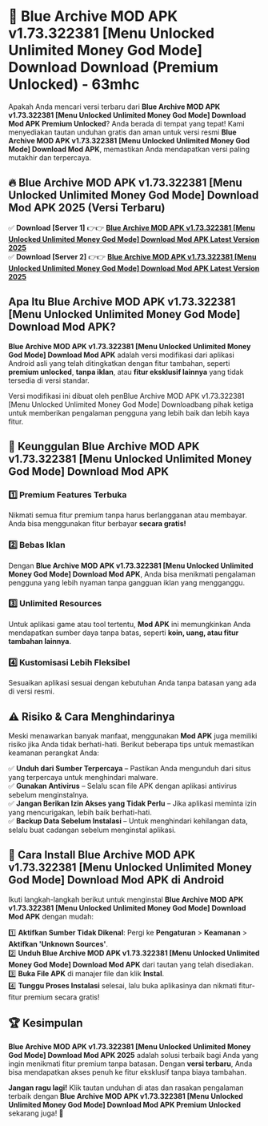 # 🎯 Blue Archive MOD APK v1.73.322381 [Menu Unlocked Unlimited Money God Mode] Download  Download (Premium Unlocked) -  63mhc

Apakah Anda mencari versi terbaru dari **Blue Archive MOD APK v1.73.322381 [Menu Unlocked Unlimited Money God Mode] Download Mod APK Premium Unlocked**? Anda berada di tempat yang tepat! Kami menyediakan tautan unduhan gratis dan aman untuk versi resmi **Blue Archive MOD APK v1.73.322381 [Menu Unlocked Unlimited Money God Mode] Download Mod APK**, memastikan Anda mendapatkan versi paling mutakhir dan terpercaya.

## 🔥 Blue Archive MOD APK v1.73.322381 [Menu Unlocked Unlimited Money God Mode] Download Mod APK 2025 (Versi Terbaru)

✅ **Download [Server 1]** 👉👉 [**Blue Archive MOD APK v1.73.322381 [Menu Unlocked Unlimited Money God Mode] Download Mod APK Latest Version 2025**](https://momento.my/?title=Blue_Archive_MOD_APK_v1.73.322381_[Menu_Unlocked_Unlimited_Money_God_Mode]_Download)  
✅ **Download [Server 2]** 👉👉 [**Blue Archive MOD APK v1.73.322381 [Menu Unlocked Unlimited Money God Mode] Download Mod APK Latest Version 2025**](https://momento.my/?title=Blue_Archive_MOD_APK_v1.73.322381_[Menu_Unlocked_Unlimited_Money_God_Mode]_Download)  

## Apa Itu Blue Archive MOD APK v1.73.322381 [Menu Unlocked Unlimited Money God Mode] Download Mod APK?

**Blue Archive MOD APK v1.73.322381 [Menu Unlocked Unlimited Money God Mode] Download Mod APK** adalah versi modifikasi dari aplikasi Android asli yang telah ditingkatkan dengan fitur tambahan, seperti **premium unlocked**, **tanpa iklan**, atau **fitur eksklusif lainnya** yang tidak tersedia di versi standar.

Versi modifikasi ini dibuat oleh penBlue Archive MOD APK v1.73.322381 [Menu Unlocked Unlimited Money God Mode] Downloadbang pihak ketiga untuk memberikan pengalaman pengguna yang lebih baik dan lebih kaya fitur.

## 🎯 Keunggulan Blue Archive MOD APK v1.73.322381 [Menu Unlocked Unlimited Money God Mode] Download Mod APK

### 1️⃣ Premium Features Terbuka
Nikmati semua fitur premium tanpa harus berlangganan atau membayar. Anda bisa menggunakan fitur berbayar **secara gratis!**

### 2️⃣ Bebas Iklan
Dengan **Blue Archive MOD APK v1.73.322381 [Menu Unlocked Unlimited Money God Mode] Download Mod APK**, Anda bisa menikmati pengalaman pengguna yang lebih nyaman tanpa gangguan iklan yang mengganggu.

### 3️⃣ Unlimited Resources
Untuk aplikasi game atau tool tertentu, **Mod APK** ini memungkinkan Anda mendapatkan sumber daya tanpa batas, seperti **koin, uang, atau fitur tambahan lainnya**.

### 4️⃣ Kustomisasi Lebih Fleksibel
Sesuaikan aplikasi sesuai dengan kebutuhan Anda tanpa batasan yang ada di versi resmi.

## ⚠️ Risiko & Cara Menghindarinya

Meski menawarkan banyak manfaat, menggunakan **Mod APK** juga memiliki risiko jika Anda tidak berhati-hati. Berikut beberapa tips untuk memastikan keamanan perangkat Anda:

✅ **Unduh dari Sumber Terpercaya** – Pastikan Anda mengunduh dari situs yang terpercaya untuk menghindari malware.  
✅ **Gunakan Antivirus** – Selalu scan file APK dengan aplikasi antivirus sebelum menginstalnya.  
✅ **Jangan Berikan Izin Akses yang Tidak Perlu** – Jika aplikasi meminta izin yang mencurigakan, lebih baik berhati-hati.  
✅ **Backup Data Sebelum Instalasi** – Untuk menghindari kehilangan data, selalu buat cadangan sebelum menginstal aplikasi.

## 📌 Cara Install Blue Archive MOD APK v1.73.322381 [Menu Unlocked Unlimited Money God Mode] Download Mod APK di Android

Ikuti langkah-langkah berikut untuk menginstal **Blue Archive MOD APK v1.73.322381 [Menu Unlocked Unlimited Money God Mode] Download Mod APK** dengan mudah:

1️⃣ **Aktifkan Sumber Tidak Dikenal**: Pergi ke **Pengaturan** > **Keamanan** > **Aktifkan 'Unknown Sources'**.  
2️⃣ **Unduh Blue Archive MOD APK v1.73.322381 [Menu Unlocked Unlimited Money God Mode] Download Mod APK** dari tautan yang telah disediakan.  
3️⃣ **Buka File APK** di manajer file dan klik **Instal**.  
4️⃣ **Tunggu Proses Instalasi** selesai, lalu buka aplikasinya dan nikmati fitur-fitur premium secara gratis!

## 🏆 Kesimpulan

**Blue Archive MOD APK v1.73.322381 [Menu Unlocked Unlimited Money God Mode] Download Mod APK 2025** adalah solusi terbaik bagi Anda yang ingin menikmati fitur premium tanpa batasan. Dengan **versi terbaru**, Anda bisa mendapatkan akses penuh ke fitur eksklusif tanpa biaya tambahan.

**Jangan ragu lagi!** Klik tautan unduhan di atas dan rasakan pengalaman terbaik dengan **Blue Archive MOD APK v1.73.322381 [Menu Unlocked Unlimited Money God Mode] Download Mod APK Premium Unlocked** sekarang juga! 🚀
